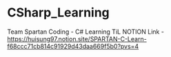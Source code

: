 # CSharp_Learning
Team Spartan Coding - C# Learning
TiL NOTION Link - https://huisung97.notion.site/SPARTAN-C-Learn-f68ccc71cb814c91929d43daa669f5b0?pvs=4
